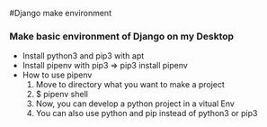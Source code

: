 #Django make environment

### Make basic environment of Django on my Desktop

- Install python3 and pip3 with apt
- Install pipenv with pip3 => pip3 install pipenv
- How to use pipenv
  1.  Move to directory what you want to make a project
  2.  \$ pipenv shell
  3.  Now, you can develop a python project in a vitual Env
  4.  You can also use python and pip instead of python3 or pip3
